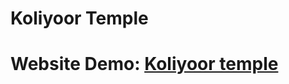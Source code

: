 # Koliyoor Temple

# Website Demo: [Koliyoor temple](https://nagarajamr.github.io/KOLIYOOR-TEMPLE/OM.html)
